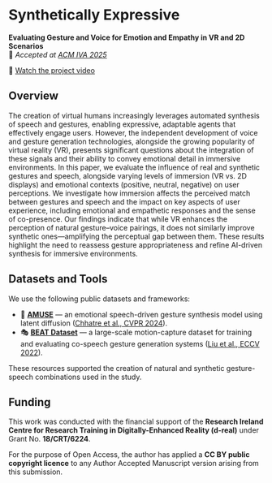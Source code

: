 # Synthetically Expressive  
**Evaluating Gesture and Voice for Emotion and Empathy in VR and 2D Scenarios**  
📍 *Accepted at [ACM IVA 2025](https://iva.acm.org/2025/)*

🎥 [Watch the project video](https://youtu.be/WMfjIB1X-dc?si=JmZD-4bLhxI2FbwM)

## Overview

The creation of virtual humans increasingly leverages automated synthesis of speech and gestures, enabling expressive, adaptable agents that effectively engage users. However, the independent development of voice and gesture generation technologies, alongside the growing popularity of virtual reality (VR), presents significant questions about the integration of these signals and their ability to convey emotional detail in immersive environments. In this paper, we evaluate the influence of real and synthetic gestures and speech, alongside varying levels of immersion (VR vs. 2D displays) and emotional contexts (positive, neutral, negative) on user perceptions. We investigate how immersion affects the perceived match between gestures and speech and the impact on key aspects of user experience, including emotional and empathetic responses and the sense of co-presence. Our findings indicate that while VR enhances the perception of natural gesture–voice pairings, it does not similarly improve synthetic ones—amplifying the perceptual gap between them. These results highlight the need to reassess gesture appropriateness and refine AI-driven synthesis for immersive environments.

## Datasets and Tools

We use the following public datasets and frameworks:

- 🤖 **[AMUSE](https://amuse.is.tue.mpg.de/)** — an emotional speech-driven gesture synthesis model using latent diffusion ([Chhatre et al., CVPR 2024](https://openaccess.thecvf.com/content/CVPR2024/html/Chhatre_Emotional_Speech-driven_3D_Body_Animation_via_Disentangled_Latent_Diffusion_CVPR_2024_paper.html)).
- 🎭 **[BEAT Dataset](https://pantomatrix.github.io/BEAT/)** — a large-scale motion-capture dataset for training and evaluating co-speech gesture generation systems ([Liu et al., ECCV 2022](https://www.ecva.net/papers/eccv_2022/papers_ECCV/papers/136670605.pdf)).

These resources supported the creation of natural and synthetic gesture-speech combinations used in the study.

## Funding

This work was conducted with the financial support of the **Research Ireland Centre for Research Training in Digitally-Enhanced Reality (d-real)** under Grant No. **18/CRT/6224**.

For the purpose of Open Access, the author has applied a **CC BY public copyright licence** to any Author Accepted Manuscript version arising from this submission.


